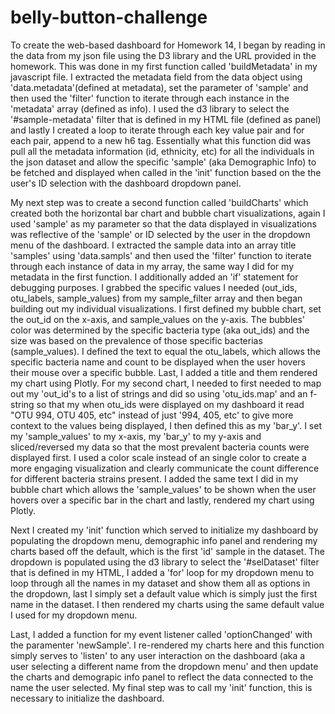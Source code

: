 # belly-button-challenge

To create the web-based dashboard for Homework 14, I began by reading in the data from my json file using the D3 library and the URL provided in the homework. This was done in my first function called 'buildMetadata' in my javascript file. I extracted the metadata field from the data object using 'data.metadata'(defined at metadata), set the parameter of 'sample' and then used the 'filter' function to iterate through each instance in the 'metadata' array (defined as info). I used the d3 library to select the '#sample-metadata' filter that is defined in my HTML file (defined as panel) and lastly I created a loop to iterate through each key value pair and for each pair, append to a new h6 tag. Essentially what this function did was pull all the metadata information (id, ethnicity, etc) for all the individuals in the json dataset and allow the specific 'sample' (aka Demographic Info) to be fetched and displayed when called in the 'init' function based on the the user's ID selection with the dashboard dropdown panel.

My next step was to create a second function called 'buildCharts' which created both the horizontal bar chart and bubble chart visualizations, again I used 'sample' as my parameter so that the data displayed in visualizations was reflective of the 'sample' or ID selected by the user in the dropdown menu of the dashboard. I extracted the sample data into an array title 'samples' using 'data.sampls' and then used the 'filter' function to iterate through each instance of data in my array, the same way I did for my metadata in the first function. I additionally added an 'if' statement for debugging purposes. I grabbed the specific values I needed (out_ids, otu_labels, sample_values) from my sample_filter array and then began building out my individual visualizations. I first defined my bubble chart, set the out_id on the x-axis, and sample_values on the y-axis. The bubbles' color was determined by the specific bacteria type (aka out_ids) and the size was based on the prevalence of those specific bacterias (sample_values). I defined the text to equal the otu_labels, which allows the specific bacteria name and count to be displayed when the user hovers their mouse over a specific bubble. Last, I added a title and them rendered my chart using Plotly. For my second chart, I needed to first needed to map out my 'out_id's to a list of strings and did so using 'otu_ids.map' and an f-string so that my when otu_ids were displayed on my dashboard it read "OTU 994, OTU 405, etc" instead of just '994, 405, etc' to give more context to the values being displayed, I then defined this as my 'bar_y'. I set my 'sample_values' to my x-axis, my 'bar_y' to my y-axis and sliced/reversed my data so that the most prevalent bacteria counts were displayed first. I used a color scale instead of an single color to create a more engaging visualization and clearly communicate the count difference for different bacteria strains present. I added the same text I did in my bubble chart which allows the 'sample_values' to be shown when the user hovers over a specific bar in the chart and lastly, rendered my chart using Plotly. 

Next I created my 'init' function which served to initialize my dashboard by populating the dropdown menu, demographic info panel and rendering my charts based off the default, which is the first 'id' sample in the dataset. The dropdown is populated using the d3 library to select the '#selDataset' filter that is defined in my HTML, I added a 'for' loop for my dropdown menu to loop through all the names in my dataset and show them all as options in the dropdown, last I simply set a default value which is simply just the first name in the dataset. I then rendered my charts using the same default value I used for my dropdown menu. 

Last, I added a function for my event listener called 'optionChanged' with the paramenter 'newSample'. I re-rendered my charts here and this function simply serves to 'listen' to any user interaction on the dashboard (aka a user selecting a different name from the dropdown menu' and then update the charts and demograpic info panel to reflect the data connected to the name the user selected. My final step was to call my 'init' function, this is necessary to initialize the dashboard. 

